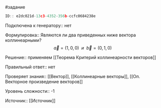 #задание

```javascript
ID:: e2dc021d-13c3-4352-356b-ccfc0684238e
```

Подключена к генератору:: нет

Формулировка:: Являются ли два приведенных ниже вектора коллинеарными? $$\vec{a}=(1,0,0)~~и~~\vec{b}=(0,1,0)$$


Решение:: применяем [[Теорема Критерий коллинеарности векторов]]

Правильный ответ:: нет

Проверяет знания:: [[Вектор]], [[Коллинеарные векторы]], [[Оп. Векторное произведение векторов]]

Уровень сложности:: -1

Источник:: [[Источник]]